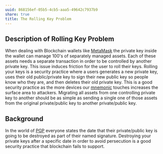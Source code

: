 ```yaml
---
uuid: 868156ef-05b5-4cb5-aaa5-49642c7937b9
share: true
title: The Rolling Key Problem
---
```

## Description of Rolling Key Problem

When dealing with Blockchain wallets like [MetaMask](../037fca47-315e-46e3-a9f0-fc5dbc3ca4ef) the private key inside the wallet can manage 100's of separately managed assets. Each of these assets needs a separate transaction in order to be controlled by another private key. This issue induces friction for the user to roll their keys. Rolling your keys is a security practice where a users generates a new private key, uses their old public/private key to sign their new public key so people know who they are, and then deletes their old private key. This is a good security practice as the more devices our [mnemonic](../12d95a7f-52e7-4d21-8284-85a8049b9398) touches increases the surface area to attackers. Migrating all assets from one controlling private key to another should be as simple as sending a single one of those assets from the original private/public key to another private/public key.

## Background

In the world of [PGP](../5df9b58c-313a-42ac-a127-c48bcb1d8bcb) everyone states the date that their private/public key is going to be destroyed as part of their named signature. Destroying your private keys after a specific date in order to avoid persecution is a good security practice that blockchain fails to support.